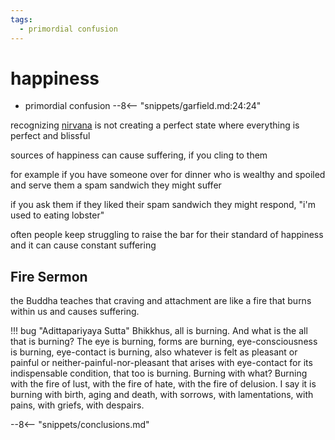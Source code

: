```yaml
---
tags:
  - primordial confusion 
---
```

# happiness

- primordial confusion
--8<-- "snippets/garfield.md:24:24"

recognizing [nirvana](nibanna.md) is not creating a perfect state where everything is perfect and blissful

sources of happiness can cause suffering, if you cling to them

for example if you have someone over for dinner who is wealthy and spoiled and serve them a spam sandwich they might suffer

if you ask them if they liked their spam sandwich they might respond, "i'm used to eating lobster"

often people keep struggling to raise the bar for their standard of happiness and it can cause constant suffering

## Fire Sermon

the Buddha teaches that craving and attachment are like a fire that burns within us and causes suffering.

!!! bug "Adittapariyaya Sutta"
    Bhikkhus, all is burning. And what is the all that is burning? The eye is burning, forms are burning, eye-consciousness is burning, eye-contact is burning, also whatever is felt as pleasant or painful or neither-painful-nor-pleasant that arises with eye-contact for its indispensable condition, that too is burning. Burning with what? Burning with the fire of lust, with the fire of hate, with the fire of delusion. I say it is burning with birth, aging and death, with sorrows, with lamentations, with pains, with griefs, with despairs.

--8<-- "snippets/conclusions.md"
